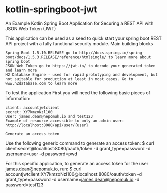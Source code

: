 # kotlin-springboot-jwt
An Example Kotlin Spring Boot Application for Securing a REST API with JSON Web Token (JWT)

This application can be used as a seed to quick start your spring boot REST API project with a fully functional security module.
Main building blocks

    Spring Boot 1.5.10.RELEASE go to http://docs.spring.io/spring-boot/docs/1.5.3.RELEASE/reference/htmlsingle/ to learn more about spring boot
    JSON Web Token go to https://jwt.io/ to decode your generated token and learn more
    H2 Database Engine - used for rapid prototyping and development, but not suitable for production at least in most cases. Go to www.h2database.com to learn more

To test the application
First you will need the following basic pieces of information:

    client: accountjwtclient
    secret: XY7kmzoNzl100
    User: james.dean@nepomuk.io and test123
    Example of resource accessible to only an admin user: http://localhost:8080/api/user/{user}

    Generate an access token

Use the following generic command to generate an access token: $ curl client:secret@localhost:8080/oauth/token -d grant_type=password -d username=user -d password=pwd

For this specific application, to generate an access token for the user james.dean@nepomuk.io, run: $ curl accountjwtclient:XY7kmzoNzl100@localhost:8080/oauth/token -d grant_type=password -d username=james.dean@nepomuk.io -d password=test123